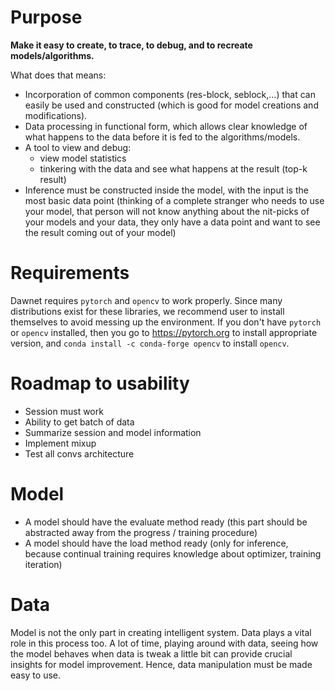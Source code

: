 # Purpose

**Make it easy to create, to trace, to debug, and to recreate models/algorithms.**

What does that means:
- Incorporation of common components (res-block, seblock,...) that can easily be used and constructed (which is good for model creations and modifications).
- Data processing in functional form, which allows clear knowledge of what happens to the data before it is fed to the algorithms/models.
- A tool to view and debug:
    + view model statistics
    + tinkering with the data and see what happens at the result (top-k result)
- Inference must be constructed inside the model, with the input is the most basic data point (thinking of a complete stranger who needs to use your model, that person will not know anything about the nit-picks of your models and your data, they only have a data point and want to see the result coming out of your model)

# Requirements

Dawnet requires `pytorch` and `opencv` to work properly. Since many distributions exist for these libraries, we recommend user to install themselves to avoid messing up the environment. If you don't have `pytorch` or `opencv` installed, then you go to https://pytorch.org to install appropriate version, and `conda install -c conda-forge opencv` to install `opencv`.


# Roadmap to usability

- Session must work
- Ability to get batch of data
- Summarize session and model information
- Implement mixup
- Test all convs architecture


# Model

- A model should have the evaluate method ready (this part should be abstracted away from the progress / training procedure)
- A model should have the load method ready (only for inference, because continual training requires knowledge about optimizer, training iteration)


# Data

Model is not the only part in creating intelligent system. Data plays a vital role in this process too. A lot of time, playing around with data, seeing how the model behaves when data is tweak a little bit can provide crucial insights for model improvement. Hence, data manipulation must be made easy to use.
